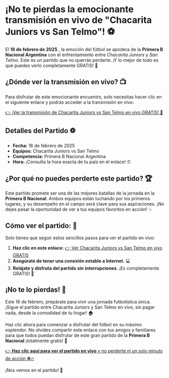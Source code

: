 # ¡No te pierdas la emocionante transmisión en vivo de "Chacarita Juniors vs San Telmo"! ⚽

El **16 de febrero de 2025** , la emoción del fútbol se apodera de la **Primera B Nacional Argentina** con el enfrentamiento entre _Chacarita Juniors_ y _San Telmo_. Este es un partido que no querrás perderte. ¡Y lo mejor de todo es que puedes verlo completamente GRATIS! 🎉

## ¿Dónde ver la transmisión en vivo? 📺

Para disfrutar de este emocionante encuentro, solo necesitas hacer clic en el siguiente enlace y podrás acceder a la transmisión en vivo:

[👉 ¡Ver la transmisión de Chacarita Juniors vs San Telmo en vivo GRATIS! 🎥](https://tinyurl.com/livestreamfreeo?st=Chacarita+Juniors+vs+San+Telmo&si=gh)

## Detalles del Partido ⚽

- **Fecha:** 16 de febrero de 2025
- **Equipos:** Chacarita Juniors vs San Telmo
- **Competencia:** Primera B Nacional Argentina
- **Hora:** ¡Consulta la hora exacta de tu país en el enlace! ⏰

## ¿Por qué no puedes perderte este partido? 🏆

Este partido promete ser una de las mejores batallas de la jornada en la **Primera B Nacional**. Ambos equipos están luchando por los primeros lugares, y su desempeño en el campo será clave para sus aspiraciones. ¡No dejes pasar la oportunidad de ver a tus equipos favoritos en acción! 💥

## Cómo ver el partido: 🔴

Solo tienes que seguir estos sencillos pasos para ver el partido en vivo:

1. **Haz clic en este enlace:** [👉 Ver Chacarita Juniors vs San Telmo en vivo GRATIS](https://tinyurl.com/livestreamfreeo?st=Chacarita+Juniors+vs+San+Telmo&si=gh)
2. **Asegúrate de tener una conexión estable a Internet.** 💻
3. **Relájate y disfruta del partido sin interrupciones.** ¡Es completamente GRATIS! 🎉

## ¡No te lo pierdas! 🥳

Este 16 de febrero, prepárate para vivir una jornada futbolística única. ¡Sigue el partido entre Chacarita Juniors y San Telmo en vivo, sin pagar nada, desde la comodidad de tu hogar! 🏠

Haz clic ahora para comenzar a disfrutar del fútbol en su máximo esplendor. No olvides compartir este enlace con tus amigos y familiares para que todos puedan disfrutar de este gran partido de la **Primera B Nacional** ¡totalmente gratis! 🎉

[👉 **Haz clic aquí para ver el partido en vivo** y no perderte ni un solo minuto de acción ⚽🔥](https://tinyurl.com/livestreamfreeo?st=Chacarita+Juniors+vs+San+Telmo&si=gh)

¡Nos vemos en el partido! 🌟

